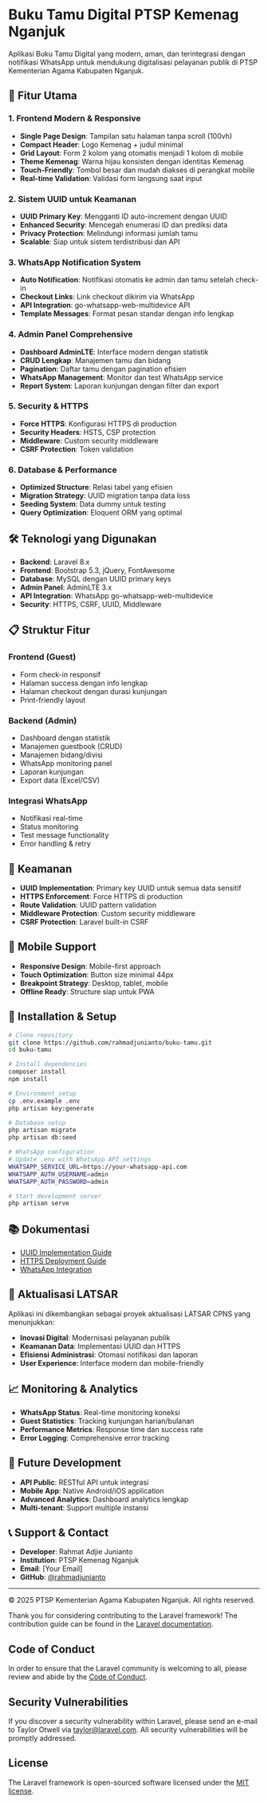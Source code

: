 # Buku Tamu Digital PTSP Kemenag Nganjuk

Aplikasi Buku Tamu Digital yang modern, aman, dan terintegrasi dengan notifikasi WhatsApp untuk mendukung digitalisasi pelayanan publik di PTSP Kementerian Agama Kabupaten Nganjuk.

## 🚀 Fitur Utama

### 1. **Frontend Modern & Responsive**
- **Single Page Design**: Tampilan satu halaman tanpa scroll (100vh)
- **Compact Header**: Logo Kemenag + judul minimal
- **Grid Layout**: Form 2 kolom yang otomatis menjadi 1 kolom di mobile
- **Theme Kemenag**: Warna hijau konsisten dengan identitas Kemenag
- **Touch-Friendly**: Tombol besar dan mudah diakses di perangkat mobile
- **Real-time Validation**: Validasi form langsung saat input

### 2. **Sistem UUID untuk Keamanan**
- **UUID Primary Key**: Mengganti ID auto-increment dengan UUID
- **Enhanced Security**: Mencegah enumerasi ID dan prediksi data
- **Privacy Protection**: Melindungi informasi jumlah tamu
- **Scalable**: Siap untuk sistem terdistribusi dan API

### 3. **WhatsApp Notification System**
- **Auto Notification**: Notifikasi otomatis ke admin dan tamu setelah check-in
- **Checkout Links**: Link checkout dikirim via WhatsApp
- **API Integration**: go-whatsapp-web-multidevice API
- **Template Messages**: Format pesan standar dengan info lengkap

### 4. **Admin Panel Comprehensive**
- **Dashboard AdminLTE**: Interface modern dengan statistik
- **CRUD Lengkap**: Manajemen tamu dan bidang
- **Pagination**: Daftar tamu dengan pagination efisien
- **WhatsApp Management**: Monitor dan test WhatsApp service
- **Report System**: Laporan kunjungan dengan filter dan export

### 5. **Security & HTTPS**
- **Force HTTPS**: Konfigurasi HTTPS di production
- **Security Headers**: HSTS, CSP protection
- **Middleware**: Custom security middleware
- **CSRF Protection**: Token validation

### 6. **Database & Performance**
- **Optimized Structure**: Relasi tabel yang efisien
- **Migration Strategy**: UUID migration tanpa data loss
- **Seeding System**: Data dummy untuk testing
- **Query Optimization**: Eloquent ORM yang optimal

## 🛠️ Teknologi yang Digunakan

- **Backend**: Laravel 8.x
- **Frontend**: Bootstrap 5.3, jQuery, FontAwesome
- **Database**: MySQL dengan UUID primary keys
- **Admin Panel**: AdminLTE 3.x
- **API Integration**: WhatsApp go-whatsapp-web-multidevice
- **Security**: HTTPS, CSRF, UUID, Middleware

## 📋 Struktur Fitur

### Frontend (Guest)
- Form check-in responsif
- Halaman success dengan info lengkap
- Halaman checkout dengan durasi kunjungan
- Print-friendly layout

### Backend (Admin)
- Dashboard dengan statistik
- Manajemen guestbook (CRUD)
- Manajemen bidang/divisi
- WhatsApp monitoring panel
- Laporan kunjungan
- Export data (Excel/CSV)

### Integrasi WhatsApp
- Notifikasi real-time
- Status monitoring
- Test message functionality
- Error handling & retry

## 🔐 Keamanan

- **UUID Implementation**: Primary key UUID untuk semua data sensitif
- **HTTPS Enforcement**: Force HTTPS di production
- **Route Validation**: UUID pattern validation
- **Middleware Protection**: Custom security middleware
- **CSRF Protection**: Laravel built-in CSRF

## 📱 Mobile Support

- **Responsive Design**: Mobile-first approach
- **Touch Optimization**: Button size minimal 44px
- **Breakpoint Strategy**: Desktop, tablet, mobile
- **Offline Ready**: Structure siap untuk PWA

## 🚀 Installation & Setup

```bash
# Clone repository
git clone https://github.com/rahmadjunianto/buku-tamu.git
cd buku-tamu

# Install dependencies
composer install
npm install

# Environment setup
cp .env.example .env
php artisan key:generate

# Database setup
php artisan migrate
php artisan db:seed

# WhatsApp configuration
# Update .env with WhatsApp API settings
WHATSAPP_SERVICE_URL=https://your-whatsapp-api.com
WHATSAPP_AUTH_USERNAME=admin
WHATSAPP_AUTH_PASSWORD=admin

# Start development server
php artisan serve
```

## 📚 Dokumentasi

- [UUID Implementation Guide](UUID-IMPLEMENTATION.md)
- [HTTPS Deployment Guide](HTTPS-DEPLOYMENT.md)
- [WhatsApp Integration](wa-service.md)

## 🎯 Aktualisasi LATSAR

Aplikasi ini dikembangkan sebagai proyek aktualisasi LATSAR CPNS yang menunjukkan:
- **Inovasi Digital**: Modernisasi pelayanan publik
- **Keamanan Data**: Implementasi UUID dan HTTPS
- **Efisiensi Administrasi**: Otomasi notifikasi dan laporan
- **User Experience**: Interface modern dan mobile-friendly

## 📈 Monitoring & Analytics

- **WhatsApp Status**: Real-time monitoring koneksi
- **Guest Statistics**: Tracking kunjungan harian/bulanan
- **Performance Metrics**: Response time dan success rate
- **Error Logging**: Comprehensive error tracking

## 🔄 Future Development

- **API Public**: RESTful API untuk integrasi
- **Mobile App**: Native Android/iOS application
- **Advanced Analytics**: Dashboard analytics lengkap
- **Multi-tenant**: Support multiple instansi

## 📞 Support & Contact

- **Developer**: Rahmat Adjie Junianto
- **Institution**: PTSP Kemenag Nganjuk
- **Email**: [Your Email]
- **GitHub**: [@rahmadjunianto](https://github.com/rahmadjunianto)

---

© 2025 PTSP Kementerian Agama Kabupaten Nganjuk. All rights reserved.

Thank you for considering contributing to the Laravel framework! The contribution guide can be found in the [Laravel documentation](https://laravel.com/docs/contributions).

## Code of Conduct

In order to ensure that the Laravel community is welcoming to all, please review and abide by the [Code of Conduct](https://laravel.com/docs/contributions#code-of-conduct).

## Security Vulnerabilities

If you discover a security vulnerability within Laravel, please send an e-mail to Taylor Otwell via [taylor@laravel.com](mailto:taylor@laravel.com). All security vulnerabilities will be promptly addressed.

## License

The Laravel framework is open-sourced software licensed under the [MIT license](https://opensource.org/licenses/MIT).
